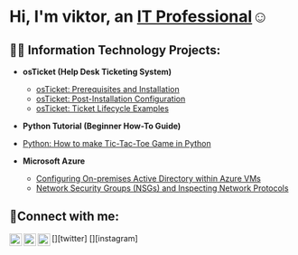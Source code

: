 <h1>Hi, I'm viktor, an <a href="https://linkedin.com/in/viktor-grant-7146712a4">IT Professional</a>☺</h1>

<h2>👨‍💻 Information Technology Projects:</h2>

- <b>osTicket (Help Desk Ticketing System)</b>
  - [osTicket: Prerequisites and Installation](https://github.com/viktorgrant/osticket-prereqs)
  - [osTicket: Post-Installation Configuration](https://github.com/viktorgrant/post-install-config)
  - [osTicket: Ticket Lifecycle Examples](https://github.com/viktorgrant/ticket-lifecycle)

 - <b>Python Tutorial (Beginner How-To Guide)</b>
  - [Python: How to make Tic-Tac-Toe Game in Python](https://github.com/viktorgrant/Tic-Tac-Toe-Tutorial)


- <b>Microsoft Azure</b>
  - [Configuring On-premises Active Directory within Azure VMs](https://github.com/joshmadakorcc/configure-ad)
  - [Network Security Groups (NSGs) and Inspecting Network Protocols](https://github.com/joshmadakorcc/azure-network-protocols)

<h2>🤳Connect with me:</h2>

[<img align="left" alt="Josh | Twitter" width="22px" src="https://cdn.jsdelivr.net/npm/simple-icons@v3/icons/twitter.svg" />][twitter]
[<img align="left" alt="Josh | LinkedIn" width="22px" src="https://cdn.jsdelivr.net/npm/simple-icons@v3/icons/linkedin.svg" />][linkedin]
[<img align="left" alt="Josh | Instagram" width="22px" src="https://cdn.jsdelivr.net/npm/simple-icons@v3/icons/instagram.svg" />][instagram]

[linkedin]: https://linkedin.com/in/viktor-grant-7146712a4
